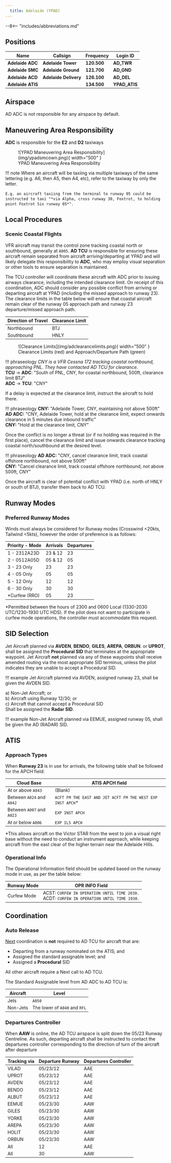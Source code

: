 ```yaml
---
  title: Adelaide (YPAD)
---
```


--8<-- "includes/abbreviations.md"

## Positions

| Name               | Callsign       | Frequency        | Login ID                         |
| ------------------ | -------------- | ---------------- | ---------------------------------------- |
| **Adelaide ADC**    | **Adelaide Tower**   | **120.500**          | **AD_TWR**                                   |
| **Adelaide SMC**    | **Adelaide Ground**  | **121.700**          | **AD_GND**                                   |
| **Adelaide ACD**         | **Adelaide Delivery** | **126.100**          | **AD_DEL**                                   |
| **Adelaide ATIS**        |                | **134.500**         | **YPAD_ATIS**                                |

## Airspace
AD ADC is not responsible for any airspace by default.

## Maneuvering Area Responsibility
**ADC** is responsible for the **E2** and **D2** taxiways

<figure markdown>
![YPAD Maneuvering Area Responsibility](img/ypadsmcown.png){ width="500" }
  <figcaption>YPAD Maneuvering Area Responsibility</figcaption>
</figure>

!!! note
    Where an aircraft will be taxiing via multiple taxiways of the same lettering (e.g. A6, then A5, then A4, etc), refer to the taxiway by only the letter.  

    E.g. an aircraft taxiing from the terminal to runway 05 could be instructed to taxi "*via Alpha, cross runway 30, Foxtrot, to holding point Foxtrot Six runway 05*".

## Local Procedures
### Scenic Coastal Flights
VFR aircraft may transit the control zone tracking coastal north or southbound, generally at `A005`. **AD TCU** is responsible for ensuring these aircraft remain separated from aircraft arriving/departing at YPAD and will likely delegate this responsibility to **ADC**, who may employ visual separation or other tools to ensure separation is maintained.  

The TCU controller will coordinate these aircraft with ADC prior to issuing airways clearance, including the intended clearance limit. On receipt of this coordination, ADC should consider any possible conflict from arriving or departing aircraft at YPAD (including the missed approach to runway 23).  The clearance limits in the table below will ensure that coastal aircraft remain clear of the runway 05 approach path and runway 23 departure/missed approach path. 

| Direction of Travel | Clearance Limit |
| --- | --- |
| Northbound | BTJ |
| Southbound | HNLY |

<figure markdown>
![Clearance Limits](img/adclearancelimits.png){ width="500" }
  <figcaption>Clearance Limits (red) and Approach/Departure Path (green)</figcaption>
</figure>

!!! phraseology
    *CNY is a VFR Cessna 172 tracking coastal northbound, approaching PNL. They have contacted AD TCU for clearance.*    
    <span class="hotline">**TCU** -> **ADC**</span>: "South of PNL, CNY, for coastal northbound, 500ft, clearance limit BTJ"  
    <span class="hotline">**ADC** -> **TCU**</span>: "CNY"

If a delay is expected at the clearance limit, instruct the aircraft to hold there.

!!! phraseology 
    **CNY:** "Adelaide Tower, CNY, maintaining not above 500ft"  
    **AD ADC:** "CNY, Adelaide Tower, hold at the clearance limit, expect onwards clearance in 5 minutes due inbound traffic"  
    **CNY:** "Hold at the clearance limit, CNY"  

Once the conflict is no longer a threat (or if no holding was required in the first place), cancel the clearance limit and issue onwards clearance tracking coastal north/southbound at the desired level.

!!! phraseology 
    **AD ADC:** "CNY, cancel clearance limit, track coastal offshore northbound, not above 500ft"  
    **CNY:** "Cancel clearance limit, track coastal offshore northbound, not above 500ft, CNY"

Once the aircraft is clear of potential conflict with YPAD (i.e. north of HNLY or south of BTJ), transfer them back to AD TCU.

## Runway Modes
### Preferred Runway Modes
Winds must always be considered for Runway modes (Crosswind <20kts, Tailwind <5kts), however the order of preference is as follows:

| Priority - Mode | Arrivals  | Departures |
| ----------------| --------- | ---------- |
| 1 - 2312A23D    | 23 & 12 | 23 |
| 2 - 0512A05D    | 05 & 12 | 05 |
| 3 - 23 Only    | 23 | 23 |
| 4 - 05 Only     | 05 | 05 |
| 5 - 12 Only     | 12 | 12 |
| 6 - 30 Only     | 30 | 30 |
| *Curfew (RRO)   | 05 | 23 |

*Permitted between the hours of 2300 and 0600 Local (1330-2030 UTC/1230-1930 UTC HDS). If the pilot does not want to participate in curfew mode operations, the controller must accommodate this request.

## SID Selection
Jet Aircraft planned via **AVDEN**, **BENDO**, **GILES**, **AREPA**, **ORBUN**. or **UPROT**, shall be assigned the **Procedural SID** that terminates at the appropriate waypoint. Jet Aircraft **not** planned via any of these waypoints shall receive amended routing via the most appropriate SID terminus, unless the pilot indicates they are unable to accept a Procedural SID.

!!! example
    Jet Aircraft planned via AVDEN, assigned runway 23, shall be given the AVDEN SID.

a) Non-Jet Aircraft; or  
b) Aircraft using Runway 12/30; or  
c) Aircraft that cannot accept a Procedural SID  
Shall be assigned the **Radar SID**.

!!! example
    Non-Jet Aircraft planned via EEMUE, assigned runway 05, shall be given the AD (RADAR) SID.

## ATIS
### Approach Types
When **Runway 23** is in use for arrivals, the following table shall be followed for the APCH field:

| Cloud Base                | ATIS APCH field      |
| ------------------------- | -------------------- |
| At or above `A043`        | (Blank)              |
| Between `A024` and `A042` | `ACFT FM THE EAST AND JET ACFT FM THE WEST EXP INST APCH`\*  |
| Between `A007` and `A023` | `EXP INST APCH`      |
| At or below `A006`        | `EXP ILS APCH`       |

\*This allows aircraft on the Victor STAR from the west to join a visual right base without the need to conduct an instrument approach, while keeping aircraft from the east clear of the higher terrain near the Adelaide Hills.

### Operational Info
The Operational Information field should be updated based on the runway mode in use, as per the table below:

| Runway Mode | OPR INFO Field |
| ---------- | -------------- |
| Curfew Mode | ACST: `CURFEW IN OPERATION UNTIL TIME 2030.` <br>ACDT: `CURFEW IN OPERATION UNTIL TIME 1930.` |

## Coordination
### Auto Release
[Next](../../controller-skills/coordination.md#next) coordination is **not** required to AD TCU for aircraft that are:   

  - Departing from a runway nominated on the ATIS; and  
  - Assigned the standard assignable level; and  
  - Assigned a **Procedural** SID

All other aircraft require a Next call to AD TCU.

The Standard Assignable level from AD ADC to AD TCU is:  

| Aircraft | Level |
| -------- | ----- |
| Jets | `A050` |
| Non-Jets | The lower of `A040` and `RFL` |

### Departures Controller
When **AAW** is online, the AD TCU airspace is split down the 05/23 Runway Centreline. As such, departing aircraft shall be instructed to contact the departures controller corresponding to the direction of turn of the aircraft after departure

| Tracking via            | Departure Runway      | Departures Controller        |
| ------------------ | -------------- | ---------------- |
| VILAD   | 05/23/12   | AAE         |
| UPROT    | 05/23/12   | AAE         |
| AVDEN    | 05/23/12   | AAE         |
| BENDO     | 05/23/12 | AAE          | 
| ALBUT    | 05/23/12  | AAE          | 
| EEMUE    | 05/23/30  | AAW          | 
| GILES   | 05/23/30  | AAW          | 
| YORKE    | 05/23/30  | AAW          | 
| AREPA    | 05/23/30  | AAW          | 
| HOLIT    | 05/23/30  | AAW          | 
| ORBUN    | 05/23/30  | AAW          | 
| All   | 12  | AAE          | 
| All   | 30  | AAW          | 